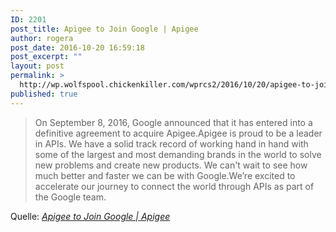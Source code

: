 ```yaml
---
ID: 2201
post_title: Apigee to Join Google | Apigee
author: rogera
post_date: 2016-10-20 16:59:18
post_excerpt: ""
layout: post
permalink: >
  http://wp.wolfspool.chickenkiller.com/wprcs2/2016/10/20/apigee-to-join-google-apigee/
published: true
---
```

<blockquote>On September 8, 2016, Google announced that it has entered into a definitive agreement to acquire Apigee.Apigee is proud to be a leader in APIs. We have a solid track record of working hand in hand with some of the largest and most demanding brands in the world to solve new problems and create new products. We can't wait to see how much better and faster we can be with Google.We’re excited to accelerate our journey to connect the world through APIs as part of the Google team.</blockquote>
Quelle: <em><a href="http://apigee.com/about/apigee-join-google">Apigee to Join Google | Apigee</a></em>